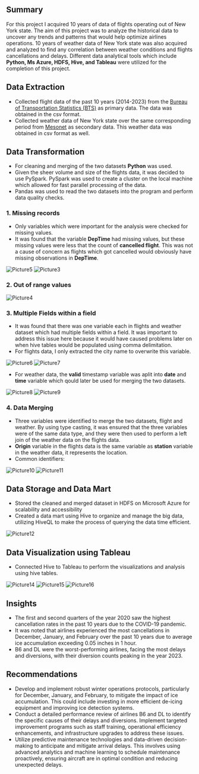 ## Summary
For this project I acquired 10 years of data of flights operating out of New York state. The aim of this project was to analyze the historical data to uncover any trends and patterns that would help optimize airlines operations. 10 years of weather data of New York state was also acquired and analyzed to find any correlation between weather conditions and flights cancellations and delays. Different data analytical tools which include **Python, Ms Azure, HDFS, Hive, and Tableau** were utilized for the completion of this project. 

## Data Extraction
- Collected flight data of the past 10 years (2014-2023) from the [Bureau of Transportation Statistics (BTS)](https://www.transtats.bts.gov/PREZIP/) as primary data. The data was obtained in the csv format.
- Collected weather data of New York state over the same corresponding period from [Mesonet](https://mesonet.agron.iastate.edu/request/download.phtml) as secondary data. This weather data was obtained in csv format as well.

## Data Transformation
- For cleaning and merging of the two datasets **Python** was used.
- Given the sheer volume and size of the flights data, it was decided to use PySpark. PySpark was used to create a cluster on the local machine which allowed for fast parallel processing of the data.
- Pandas was used to read the two datasets into the program and perform data quality checks.

### 1. Missing records
- Only variables which were important for the analysis were checked for missing values.
- It was found that the variable **DepTime** had missing values, but these missing values were less that the count of **cancelled flight**. This was not a cause of concern as flights which got cancelled would obviously have missing observations in **DepTime**.

![Picture5](https://github.com/saadurrehman1/NYFliights/assets/170811931/7f58a75b-cd09-4676-992e-e29cde1f89e9)
![Picture3](https://github.com/saadurrehman1/NYFliights/assets/170811931/0ba0270c-bad2-40e9-8394-293fc410261d)

### 2. Out of range values

![Picture4](https://github.com/saadurrehman1/NYFliights/assets/170811931/717482ed-824d-4a35-a410-5d5b2325b7aa)

### 3. Multiple Fields within a field
- It was found that there was one variable each in flights and weather dataset which had multiple fields within a field. It was important to address this issue here because it would have caused problems later on when hive tables would be populated using comma delimitation.
- For flights data, I only extracted the city name to overwrite this variable.
  
![Picture6](https://github.com/saadurrehman1/NYFliights/assets/170811931/400a94d7-4021-4093-b9c6-5a407fb6db1e)
![Picture7](https://github.com/saadurrehman1/NYFliights/assets/170811931/b8a06551-06eb-48d7-9b7b-cf708ce9cbf7)

- For weather data, the **valid** timestamp variable was aplit into **date** and **time** variable which qould later be used for merging the two datasets.
  
![Picture8](https://github.com/saadurrehman1/NYFliights/assets/170811931/b6bb4605-8401-401f-85da-ef5078bafd60)
![Picture9](https://github.com/saadurrehman1/NYFliights/assets/170811931/4a1cf426-540d-4359-a5e9-e0929ec98831)

### 4. Data Merging
- Three variables were identified to merge the two datasets, flight and weather. By using type casting, it was ensured that the three variables were of the same data type, and they were then used to perform a left join of the weather data on the flights data.
- **Origin** variable in the flights data is the same variable as **station** variable in the weather data, it represents the location.
- Common identifiers:

![Picture10](https://github.com/saadurrehman1/NYFliights/assets/170811931/a7d9ed12-c4f2-4938-a148-05186fdc7118)
![Picture11](https://github.com/saadurrehman1/NYFliights/assets/170811931/3758a5a4-3980-4e12-9b05-3915c6ac6a1b)

## Data Storage and Data Mart
- Stored the cleaned and merged dataset in HDFS on Microsoft Azure for scalability and accessibility
- Created a data mart using Hive to organize and manage the big data, utilizing HiveQL to make the process of querying the data time efficient.

![Picture12](https://github.com/saadurrehman1/NYFliights/assets/170811931/974576f8-f68f-40bb-80d8-9c2d2179236f)

## Data Visualization using Tableau
- Connected Hive to Tableau to perform the visualizations and analysis using hive tables.

![Picture14](https://github.com/saadurrehman1/NYFliights/assets/170811931/bd0e5a60-ec07-45bd-bf48-8e9e439163c2)
![Picture15](https://github.com/saadurrehman1/NYFliights/assets/170811931/9b49543f-683f-42ec-ab09-ed411d51840a)
![Picture16](https://github.com/saadurrehman1/NYFliights/assets/170811931/c412cd35-314f-4110-b609-1f65f48c2e44)

## Insights
- The first and second quarters of the year 2020 saw the highest cancellation rates in the past 10 years due to the COVID-19 pandemic.
- It was noted that airlines experienced the most cancellations in December, January, and February over the past 10 years due to average ice accumulation exceeding 0.05 inches in 1 hour.
- B6 and DL were the worst-performing airlines, facing the most delays and diversions, with their diversion counts peaking in the year 2023.

## Recommendations
- Develop and implement robust winter operations protocols, particularly for December, January, and February, to mitigate the impact of ice accumulation. This could include investing in more efficient de-icing equipment and improving ice detection systems.
- Conduct a detailed performance review of airlines B6 and DL to identify the specific causes of their delays and diversions. Implement targeted improvement programs such as staff training, operational efficiency enhancements, and infrastructure upgrades to address these issues.
- Utilize predictive maintenance technologies and data-driven decision-making to anticipate and mitigate arrival delays. This involves using advanced analytics and machine learning to schedule maintenance proactively, ensuring aircraft are in optimal condition and reducing unexpected delays.
